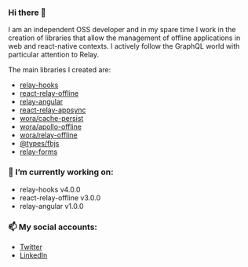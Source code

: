 ### Hi there 👋

I am an independent OSS developer and in my spare time I work in the creation of libraries that allow the management of offline applications in web and react-native contexts.
I actively follow the GraphQL world with particular attention to Relay.

The main libraries I created are:
 * [relay-hooks](https://github.com/relay-tools/relay-hooks)
 * [react-relay-offline](https://github.com/morrys/react-relay-offline)
 * [relay-angular](https://github.com/morrys/relay-angular)
 * [react-relay-appsync](https://github.com/morrys/react-relay-appsync)
 * [wora/cache-persist](https://medium.com/@morrys/state-persistence-in-javascript-wora-cache-persist-getting-started-27fa4ef6f580)
 * [wora/apollo-offline](https://morrys.github.io/wora/docs/apollo-offline)
 * [wora/relay-offline](https://morrys.github.io/wora/docs/relay-offline)
 * [@types/fbjs](https://www.npmjs.com/package/@types/fbjs)
 * [relay-forms](https://github.com/morrys/relay-forms)

### 🔭 I’m currently working on:
 * relay-hooks v4.0.0
 * react-relay-offline v3.0.0
 * relay-angular v1.0.0
 
### 📫 My social accounts:
- [Twitter](https://twitter.com/m0rrys)
- [LinkedIn](https://www.linkedin.com/in/lorenzo-di-giacomo-51b1752b)


<!--
**morrys/morrys** is a ✨ _special_ ✨ repository because its `README.md` (this file) appears on your GitHub profile.

Here are some ideas to get you started:

- 🔭 I’m currently working on ...
- 🌱 I’m currently learning ...
- 👯 I’m looking to collaborate on ...
- 🤔 I’m looking for help with ...
- 💬 Ask me about ...
- 📫 How to reach me: ...
- 😄 Pronouns: ...
- ⚡ Fun fact: ...
-->

